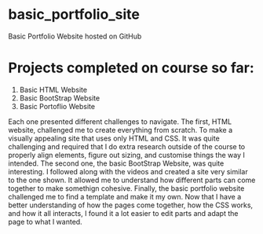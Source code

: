 # basic_portfolio_site
 Basic Portfolio Website hosted on GitHub

 # Projects completed on course so far:

 1) Basic HTML Website
 2) Basic BootStrap Website
 3) Basic Portoflio Website

Each one presented different challenges to navigate. 
The first, HTML website, challenged me to create everything from scratch. To make a visually appealing site that uses only HTML and CSS. It was quite challenging and required that I do extra research outside of the course to properly align elements, figure out sizing, and customise things the way I intended.
The second one, the basic BootStrap Website, was quite interesting. I followed along with the videos and created a site very similar to the one shown. It allowed me to understand how different parts can come together to make somethign cohesive. 
Finally, the basic portfolio website challenged me to find a template and make it my own. Now that I have a better understanding of how the pages come together, how the CSS works, and how it all interacts, I found it a lot easier to edit parts and adapt the page to what I wanted. 
